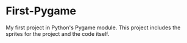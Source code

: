 # First-Pygame
My first project in Python's Pygame module.
This project includes the sprites for the project and the code itself.

